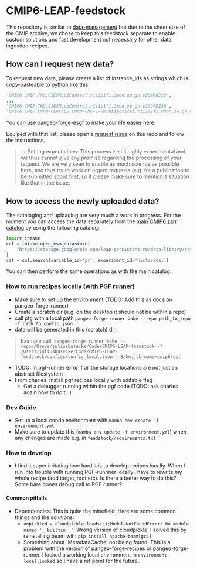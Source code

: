 # CMIP6-LEAP-feedstock

This repository is similar to [data-management](https://github.com/leap-stc/data-management) but due to the sheer size of the CMIP archive, we chose to keep this feedstock separate to enable custom solutions and fast development not necessary for other data ingestion recipes.

## How can I request new data?
To request new data, please create a list of instance_ids as strings which is copy-pasteable to python like this:
```python
'CMIP6.CMIP.THU.CIESM.piControl.r1i1p1f1.Omon.uo.gn.v20200220',
...
'CMIP6.CMIP.THU.CIESM.piControl.r1i1p1f1.Omon.vo.gn.v20200220',
'CMIP6.CMIP.CNRM-CERFACS.CNRM-CM6-1-HR.historical.r1i1p1f2.Omon.so.gn.v20191021',
```
You can use [pangeo-forge-esgf](https://github.com/jbusecke/pangeo-forge-esgf#parsing-a-list-of-instance-ids-using-wildcards) to make your life easier here.

Equiped with that list, please open a [request issue](https://github.com/leap-stc/cmip6-leap-feedstock/issues/new/choose) on this repo and follow the instructions.

> ☺️ Setting expectations: This process is still highly experimental and we thus cannot give any promise regarding the processing of your request.
> We are very keen to enable as much science as possible here, and thus try to work on urgent requests (e.g. for a publication to be submitted soon)
> first, so if please make sure to mention a situation like that in the issue.


## How to access the newly uploaded data?
The cataloging and uploading are very much a work in progress.
For the moment you can access the data separately from the [main CMIP6 zarr catalog](https://pangeo-data.github.io/pangeo-cmip6-cloud/accessing_data.html#loading-an-esm-collection) by using the following catalog:

```python
import intake
col = intake.open_esm_datastore(
    "https://storage.googleapis.com/leap-persistent-ro/data-library/catalogs/cmip6-test/leap-pangeo-cmip6-test.json"
)
cat = col.search(variable_id='pr', experiment_id='historical')
```
You can then perform the same operations as with the main catalog.

### How to run recipes locally (with PGF runner)
- Make sure to set up the environment (TODO: Add this as docs on pangeo-forge-runner)
- Create a scratch dir (e.g. on the desktop it should not be within a repo)
- call  pfg with a local path `pangeo-forge-runner bake --repo path_to_repo -f path_to_config.json`
- data will be generated in this (scratch) dir.
> Example call: `pangeo-forge-runner bake --repo=/Users/juliusbusecke/Code/CMIP6-LEAP-feedstock -f /Users/juliusbusecke/Code/CMIP6-LEAP-feedstock/configs/config_local.json --Bake.job_name=cmip6test`
- TODO: In pgf-runner error if all the storage locations are not just an abstract filestystem
- From charles: install pgf recipes locally with editable flag
  - Get a debugger running within the pgf code (TODO: ask charles again how to do ti.
  )

### Dev Guide

- Set up a local conda environment with `mamba env create -f environment.yml`
- Make sure to update this (`mamba env update -f environment.yml`) when any changes are made e.g. in `feedstock/requirements.txt` ``

### How to develop

- I find it super irritating how hard it is to develop recipes locally. When I run into trouble with running PGF-runnner locally i have to rewrite my whole recipe (add target_root etc). Is there a better way to do this? Some bare bones debug call to PGF runner?

#### Common pitfalls

- Dependencies: This is quite the minefield. Here are some common things and the solutions:
  - `unpickled = cloudpickle.loads(s);ModuleNotFoundError: No module named '__builtin__'`: Wrong version of cloudpickle. I solved this by reinstalling beam with `pip install apache-beam[gcp]`
  - Something about 'MetadataCache' not being found: This is a problem with the version of pangeo-forge-recipes or pangeo-forge-runner.
 I locked a working local environment in `environment-local.locked` so I have a ref point for the future.
